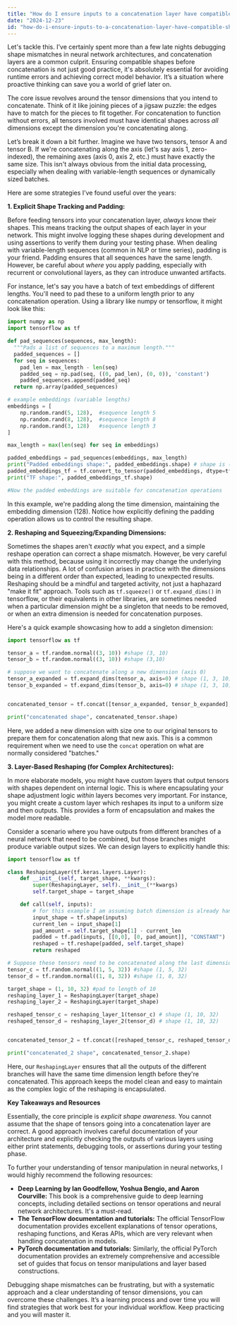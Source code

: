 ```yaml
---
title: "How do I ensure inputs to a concatenation layer have compatible shapes?"
date: "2024-12-23"
id: "how-do-i-ensure-inputs-to-a-concatenation-layer-have-compatible-shapes"
---
```


Let's tackle this. I’ve certainly spent more than a few late nights debugging shape mismatches in neural network architectures, and concatenation layers are a common culprit. Ensuring compatible shapes before concatenation is not just good practice, it's absolutely essential for avoiding runtime errors and achieving correct model behavior. It’s a situation where proactive thinking can save you a world of grief later on.

The core issue revolves around the tensor dimensions that you intend to concatenate. Think of it like joining pieces of a jigsaw puzzle: the edges have to match for the pieces to fit together. For concatenation to function without errors, all tensors involved must have identical shapes across *all* dimensions except the dimension you're concatenating along.

Let’s break it down a bit further. Imagine we have two tensors, tensor A and tensor B. If we're concatenating along the axis (let's say axis 1, zero-indexed), the remaining axes (axis 0, axis 2, etc.) must have exactly the same size. This isn't always obvious from the initial data processing, especially when dealing with variable-length sequences or dynamically sized batches.

Here are some strategies I’ve found useful over the years:

**1. Explicit Shape Tracking and Padding:**

Before feeding tensors into your concatenation layer, *always* know their shapes. This means tracking the output shapes of each layer in your network. This might involve logging these shapes during development and using assertions to verify them during your testing phase. When dealing with variable-length sequences (common in NLP or time series), padding is your friend. Padding ensures that all sequences have the same length. However, be careful about *where* you apply padding, especially with recurrent or convolutional layers, as they can introduce unwanted artifacts.

For instance, let's say you have a batch of text embeddings of different lengths. You'll need to pad these to a uniform length prior to any concatenation operation. Using a library like numpy or tensorflow, it might look like this:

```python
import numpy as np
import tensorflow as tf

def pad_sequences(sequences, max_length):
  """Pads a list of sequences to a maximum length."""
  padded_sequences = []
  for seq in sequences:
    pad_len = max_length - len(seq)
    padded_seq = np.pad(seq, ((0, pad_len), (0, 0)), 'constant')
    padded_sequences.append(padded_seq)
  return np.array(padded_sequences)

# example embeddings (variable lengths)
embeddings = [
    np.random.rand(5, 128),  #sequence length 5
    np.random.rand(8, 128),  #sequence length 8
    np.random.rand(3, 128)   #sequence length 3
]

max_length = max(len(seq) for seq in embeddings)

padded_embeddings = pad_sequences(embeddings, max_length)
print("Padded embeddings shape:", padded_embeddings.shape) # shape is (3, 8, 128)
padded_embeddings_tf = tf.convert_to_tensor(padded_embeddings, dtype=tf.float32)
print("TF shape:", padded_embeddings_tf.shape)

#Now the padded embeddings are suitable for concatenation operations
```
In this example, we're padding along the time dimension, maintaining the embedding dimension (128). Notice how explicitly defining the padding operation allows us to control the resulting shape.

**2. Reshaping and Squeezing/Expanding Dimensions:**

Sometimes the shapes aren't *exactly* what you expect, and a simple reshape operation can correct a shape mismatch. However, be very careful with this method, because using it incorrectly may change the underlying data relationships. A lot of confusion arises in practice with the dimensions being in a different order than expected, leading to unexpected results. Reshaping should be a mindful and targeted activity, not just a haphazard "make it fit" approach. Tools such as `tf.squeeze()` or `tf.expand_dims()` in tensorflow, or their equivalents in other libraries, are sometimes needed when a particular dimension might be a singleton that needs to be removed, or when an extra dimension is needed for concatenation purposes.

Here's a quick example showcasing how to add a singleton dimension:

```python
import tensorflow as tf

tensor_a = tf.random.normal((3, 10)) #shape (3, 10)
tensor_b = tf.random.normal((3, 10)) #shape (3,10)

# suppose we want to concatenate along a new dimension (axis 0)
tensor_a_expanded = tf.expand_dims(tensor_a, axis=0) # shape (1, 3, 10)
tensor_b_expanded = tf.expand_dims(tensor_b, axis=0) # shape (1, 3, 10)


concatenated_tensor = tf.concat([tensor_a_expanded, tensor_b_expanded], axis = 0) # shape (2, 3, 10)

print("concatenated shape", concatenated_tensor.shape)
```
Here, we added a new dimension with size one to our original tensors to prepare them for concatenation along that new axis. This is a common requirement when we need to use the `concat` operation on what are normally considered "batches."

**3. Layer-Based Reshaping (for Complex Architectures):**

In more elaborate models, you might have custom layers that output tensors with shapes dependent on internal logic. This is where encapsulating your shape adjustment logic *within* layers becomes very important. For instance, you might create a custom layer which reshapes its input to a uniform size and then outputs. This provides a form of encapsulation and makes the model more readable.

Consider a scenario where you have outputs from different branches of a neural network that need to be combined, but those branches might produce variable output sizes. We can design layers to explicitly handle this:

```python
import tensorflow as tf

class ReshapingLayer(tf.keras.layers.Layer):
    def __init__(self, target_shape, **kwargs):
        super(ReshapingLayer, self).__init__(**kwargs)
        self.target_shape = target_shape

    def call(self, inputs):
        # for this example I am assuming batch dimension is already handled and the target is always a vector.
        input_shape = tf.shape(inputs)
        current_len = input_shape[1]
        pad_amount = self.target_shape[1] - current_len
        padded = tf.pad(inputs, [[0,0], [0, pad_amount]], "CONSTANT")
        reshaped = tf.reshape(padded, self.target_shape)
        return reshaped

# Suppose these tensors need to be concatenated along the last dimension
tensor_c = tf.random.normal((1, 5, 32)) #shape (1, 5, 32)
tensor_d = tf.random.normal((1, 8, 32)) #shape (1, 8, 32)

target_shape = (1, 10, 32) #pad to length of 10
reshaping_layer_1 = ReshapingLayer(target_shape)
reshaping_layer_2 = ReshapingLayer(target_shape)

reshaped_tensor_c = reshaping_layer_1(tensor_c) # shape (1, 10, 32)
reshaped_tensor_d = reshaping_layer_2(tensor_d) # shape (1, 10, 32)


concatenated_tensor_2 = tf.concat([reshaped_tensor_c, reshaped_tensor_d], axis = -1) # shape (1, 10, 64)

print("concatenated_2 shape", concatenated_tensor_2.shape)
```

Here, our `ReshapingLayer` ensures that all the outputs of the different branches will have the same time dimension length before they're concatenated. This approach keeps the model clean and easy to maintain as the complex logic of the reshaping is encapsulated.

**Key Takeaways and Resources**

Essentially, the core principle is *explicit shape awareness.* You cannot assume that the shape of tensors going into a concatenation layer are correct. A good approach involves careful documentation of your architecture and explicitly checking the outputs of various layers using either print statements, debugging tools, or assertions during your testing phase.

To further your understanding of tensor manipulation in neural networks, I would highly recommend the following resources:

*   **Deep Learning by Ian Goodfellow, Yoshua Bengio, and Aaron Courville:** This book is a comprehensive guide to deep learning concepts, including detailed sections on tensor operations and neural network architectures. It's a must-read.
*   **The TensorFlow documentation and tutorials:** The official TensorFlow documentation provides excellent explanations of tensor operations, reshaping functions, and Keras APIs, which are very relevant when handling concatenation in models.
*   **PyTorch documentation and tutorials:** Similarly, the official PyTorch documentation provides an extremely comprehensive and accessible set of guides that focus on tensor manipulations and layer based constructions.

Debugging shape mismatches can be frustrating, but with a systematic approach and a clear understanding of tensor dimensions, you can overcome these challenges. It’s a learning process and over time you will find strategies that work best for your individual workflow. Keep practicing and you will master it.
